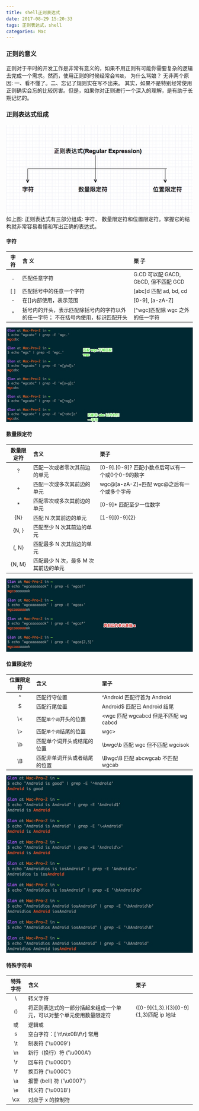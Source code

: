 ```yaml
---
title: shell正则表达式
date: 2017-08-29 15:20:33
tags: 正则表达式，shell
categories: Mac
---
```

### 正则的意义 
正则对于平时的开发工作是非常有意义的，如果不用正则有可能你需要复杂的逻辑去完成一个需求。然而，使用正则的时候经常会`骂娘`， 为什么骂娘？ 无非两个原因: 一、看不懂了。二、忘记了规则实在写不出来。 其实，如果不是特别经常使用正则确实会忘的比较厉害。但是，如果你对正则进行一个深入的理解，是有助于长期记忆的。
### 正则表达式组成
![](shell正则表达式/regular_element.jpg)
如上图: 正则表达式有三部分组成: 字符、 数量限定符和位置限定符。掌握它的结构就非常容易看懂和写出正确的表达式。
#### 字符
| 字 符 | 含 义 | 栗 子 |
|:-----:|:------|:-----|
| .  |匹配任意字符|G.CD 可以配 GACD, GbCD, 但不匹配 GCD|
| [ ] |匹配括号中的任意一个字符|[abc]d 匹配 ad, bd, cd|
| - |在[]内部使用，表示范围|[0-9], [a-zA-Z]|
| ^ |括号内的开头，表示匹配除括号内的字符以外的任一字符； 不在括号内使用，标识匹配开头|[^wgc]匹配除 wgc 之外的任一字符|
![](shell正则表达式/sample1.jpg)
#### 数量限定符
|数量限定符|含义|栗子|
|:-------------:|:--------|:------|
| ?  |匹配一次或者零次其前边的单元 | [0-9]\.[0-9]? 匹配小数点后可以有一个或0个0-9的数字|
| + | 匹配一次或多次其前边的单元 | wgc@[a-zA-Z]+匹配 wgc@之后有一个或多个字母|
| * | 匹配零次或多次其前边的单元 | [0-9]*  匹配至少一位数字 |
| {N} | 匹配 N 次其前边的单元| [1-9][0-9]{2} | 匹配100~999的三位数 |
| {N, } | 匹配至少 N 次其前边的单元 | |
| {, N} | 匹配最多 N 次其前边的单元 | |
| {N, M} |匹配最少 N 次，最多 M 次其前边的单元 | | 
![](shell正则表达式/sample2.jpg)

#### 位置限定符
| 位置限定符 | 含义 | 栗子 |
|:-------------:|:------|:------|
| ^ | 匹配行守位置 | ^Android 匹配行首为 Android |
| $ | 匹配行尾位置 | Android$ 匹配已 Android 结尾 |
| \\< | 匹配`单个词`开头的位置 | \<wgc 匹配 wgcabcd 但是不匹配 wg cabcd |
| \\> | 匹配`单个词`结尾的位置 | wgc\> |
| \b | 匹配单个词开头或结尾的位置 | \bwgc\b 匹配 wgc 但不匹配 wgcisok |
| \B | 匹配非单词开头或者结尾的位置 | \Bwgc\B 匹配 abcwgcab  不匹配 wgcab | 
![](shell正则表达式/sample3.jpg)

#### 特殊字符串
| 特殊字符 | 含义 |  栗子| 
|:----------:| :-------| :-----|
| \ |  转义字符  |  |
| () | 将正则表达式的一部分括起来组成一个单元，可以对整个单元使用数量限定符 | ([0-9]{1,3}\.){3}[0-9]{1,3}匹配 ip 地址 |
| 或 | 逻辑或 |  |
|s |空白字符：[ \t\n\x0B\f\r]  常用 |  |
| \t | 制表符 ('\u0009')  |  |
| \n |  新行（换行）符 ('\u000A')  | |
| \r | 回车符 ('\u000D')  |   |
|\f | 换页符 ('\u000C')  |   |
| \a |  报警 (bell) 符 ('\u0007')  |   |
| \e |  转义符 ('\u001B')  |   |
| \cx |  对应于 x 的控制符  |   |
